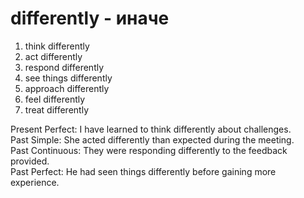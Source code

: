 # differently - иначе

1. think differently
2. act differently
3. respond differently
4. see things differently
5. approach differently
6. feel differently
7. treat differently

Present Perfect: I have learned to think differently about challenges.  
Past Simple: She acted differently than expected during the meeting.  
Past Continuous: They were responding differently to the feedback provided.  
Past Perfect: He had seen things differently before gaining more experience.
